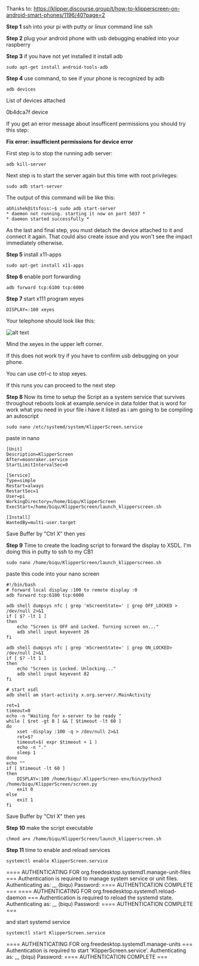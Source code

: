 Thanks to: https://klipper.discourse.group/t/how-to-klipperscreen-on-android-smart-phones/1196/40?page=2

**Step 1** 
ssh into your pi with putty or linux command line ssh

**Step 2**
plug your android phone with usb debugging enabled into your raspberry

**Step 3**
if you have not yet installed it install adb
```
sudo apt-get install android-tools-adb
```
**Step 4**
use command, to see if your phone is recognized by adb
```
adb devices
```
List of devices attached

0b4dca7f	device

If you get an error message about insufficent permissions you should try this step:

**Fix error: insufficient permissions for device error**

First step is to stop the running adb server:
```
adb kill-server
```
Next step is to start the server again but this time with root privileges:
```
sudo adb start-server
```
The output of this command will be like this:
```
abhishek@itsfoss:~$ sudo adb start-server
* daemon not running. starting it now on port 5037 *
* daemon started successfully *
```
As the last and final step, you must detach the device attached to it and connect it again. That could also create issue and you won't see the impact immediately otherwise.

**Step 5**
install x11-apps
``` 
sudo apt-get install x11-apps
```

**Step 6**
enable port forwarding
```
adb forward tcp:6100 tcp:6000
```

**Step 7**
start x111 program xeyes
```
DISPLAY=:100 xeyes
```

Your telephone should look like this:

![alt text](https://github.com/PrintStructor/VORON-V0.1/blob/main/4516da680f86b680702db926a6a10b90a91d3efa_2_666x500.jpeg?raw=true)

Mind the xeyes in the upper left corner.

If this does not work try if you have to confirm usb debugging on your phone.

You can use ctrl-c to stop xeyes.

If this runs you can proceed to the next step

**Step 8**
Now its time to setup the Script as a system service that survives throughout reboots
look at example.service in data folder that is word for work what you need in your file i have it listed as i am going to be compiling an autoscript

```
sudo nano /etc/systemd/system/KlipperScreen.service
```
paste in nano
```
[Unit]
Description=KlipperScreen
After=moonraker.service
StartLimitIntervalSec=0

[Service]
Type=simple
Restart=always
RestartSec=1
User=pi
WorkingDirectory=/home/biqu/KlipperScreen
ExecStart=/home/biqu/KlipperScreen/launch_klipperscreen.sh

[Install]
WantedBy=multi-user.target
```
Save Buffer by "Ctrl X" then yes

**Step 9**
Time to create the loading script to forward the display to XSDL. I'm doing this in putty to ssh to my CB1
```
sudo nano /home/biqu/KlipperScreen/launch_klipperscreen.sh
```
paste this code into your nano screen


```
#!/bin/bash
# forward local display :100 to remote display :0
adb forward tcp:6100 tcp:6000

adb shell dumpsys nfc | grep 'mScreenState=' | grep OFF_LOCKED > /dev/null 2>&1
if [ $? -lt 1 ]
then
    echo "Screen is OFF and Locked. Turning screen on..."
    adb shell input keyevent 26
fi

adb shell dumpsys nfc | grep 'mScreenState=' | grep ON_LOCKED> /dev/null 2>&1
if [ $? -lt 1 ]
then
    echo "Screen is Locked. Unlocking..."
    adb shell input keyevent 82
fi

# start xsdl
adb shell am start-activity x.org.server/.MainActivity

ret=1
timeout=0
echo -n "Waiting for x-server to be ready "
while [ $ret -gt 0 ] && [ $timeout -lt 60 ]
do
    xset -display :100 -q > /dev/null 2>&1
    ret=$?
    timeout=$( expr $timeout + 1 )
    echo -n "." 
    sleep 1
done
echo ""
if [ $timeout -lt 60 ]
then
    DISPLAY=:100 /home/biqu/.KlipperScreen-env/bin/python3 /home/biqu/KlipperScreen/screen.py
    exit 0
else
    exit 1
fi
```
Save Buffer by "Ctrl X" then yes

**Step 10**
make the script executable
```
chmod a+x /home/biqu/KlipperScreen/launch_klipperscreen.sh
```

**Step 11**
time to enable and reload services 
```
systemctl enable KlipperScreen.service 
```

==== AUTHENTICATING FOR org.freedesktop.systemd1.manage-unit-files ===
Authentication is required to manage system service or unit files.
Authenticating as: ,,, (biqu)
Password: 
==== AUTHENTICATION COMPLETE ===
==== AUTHENTICATING FOR org.freedesktop.systemd1.reload-daemon ===
Authentication is required to reload the systemd state.
Authenticating as: ,,, (biqu)
Password: 
==== AUTHENTICATION COMPLETE ===

and start systemd service
```
systemctl start KlipperScreen.service 
```

==== AUTHENTICATING FOR org.freedesktop.systemd1.manage-units ===
Authentication is required to start 'KlipperScreen.service'.
Authenticating as: ,,, (biqu)
Password: 
==== AUTHENTICATION COMPLETE ===
